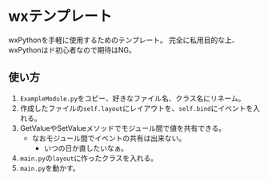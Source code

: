 # wxテンプレート

wxPythonを手軽に使用するためのテンプレート。
完全に私用目的な上、wxPythonはド初心者なので期待はNG。

## 使い方

1. `ExampleModule.py`をコピー、好きなファイル名、クラス名にリネーム。
2. 作成したファイルの`self.layout`にレイアウトを、`self.bind`にイベントを入れる。
3. GetValueやSetValueメソッドでモジュール間で値を共有できる。
    * なおモジュール間でイベントの共有は出来ない。
        * いつの日か直したいなぁ。
4. `main.py`の`layout`に作ったクラスを入れる。
5. `main.py`を動かす。
